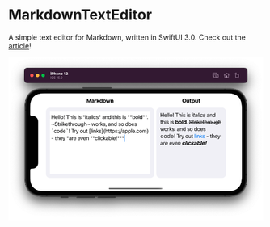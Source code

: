 # MarkdownTextEditor
A simple text editor for Markdown, written in SwiftUI 3.0. Check out the [article](https://betterprogramming.pub/build-a-markdown-editor-with-swiftui-in-ios-15-767a2e9348a9?source=friends_link&sk=c3de1a7ea9ac215b0fd9ac22df391944)!

![Screenshot of editor and output](https://raw.githubusercontent.com/aheze/DeveloperAssets/master/Screen%20Shot%202021-06-09%20at%2012.54.33%20PM.png)
